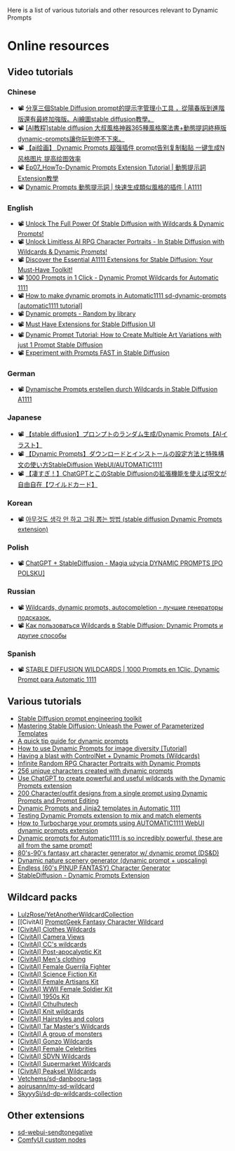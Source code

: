 Here is a list of various tutorials and other resources relevant to Dynamic Prompts

# Online resources

## Video tutorials

### Chinese
* 📽️ [分享三個Stable Diffusion prompt的提示字管理小工具 ，從陽春版到進階版還有最終加強版。Ai繪圖stable diffusion教學。](https://www.youtube.com/watch?v=zHTeZxzJ314)
* 📽️ [[AI教程]stable diffusion 大叔風格神器365種風格魔法書+動態提詞終極版dynamic-prompts讓你玩到停不下來。](https://www.youtube.com/watch?v=WGpoEdRnQeo)
* 📽️ [【ai绘画】 Dynamic Prompts 超强插件 prompt告别复制黏贴 一键生成N风格图片 提高绘图效率](https://www.youtube.com/watch?v=4HoHcq1tl1E)
* 📽️ [Ep07_HowTo-Dynamic Prompts Extension Tutorial | 動態提示詞 Extension教學 ](https://www.youtube.com/watch?v=10D2PXh-lak)
* 📽️ [Dynamic Prompts 動態提示詞 | 快速生成類似風格的插件 | A1111](https://www.youtube.com/watch?v=NNaYA6B8UXc)

### English
* 📽️ [Unlock The Full Power Of Stable Diffusion with Wildcards & Dynamic Prompts!](https://www.youtube.com/watch?v=s-1L6MCVh-E)
* 📽️ [Unlock Limitless AI RPG Character Portraits - In Stable Diffusion with Wildcards & Dynamic Prompts!](https://www.youtube.com/watch?v=s-1L6MCVh-E)
* 📽️ [Discover the Essential A1111 Extensions for Stable Diffusion: Your Must-Have Toolkit!](https://www.youtube.com/watch?v=CWKVhWHVecg)
* 📽️ [1000 Prompts in 1 Click - Dynamic Prompt Wildcards for Automatic 1111](https://www.youtube.com/watch?v=bQK5diN59NA)
* 📽️ [How to make dynamic prompts in Automatic1111 sd-dynamic-prompts [automatic1111 tutorial]](https://www.youtube.com/watch?v=aKY-8-kX6ug)
* 📽️ [Dynamic prompts - Random by library](https://www.youtube.com/watch?v=YlqHsOYDthw)
* 📽️ [Must Have Extensions for Stable Diffusion UI](https://www.youtube.com/watch?v=f8KUkWTaV_Q&t=117s)
* 📽️ [Dynamic Prompt Tutorial: How to Create Multiple Art Variations with just 1 Prompt Stable Diffusion](https://www.youtube.com/watch?v=5wH7zioje4w)
* 📽️ [Experiment with Prompts FAST in Stable Diffusion](https://www.youtube.com/watch?v=5ZiL4iG0FJk)

### German
* 📽️ [Dynamische Prompts erstellen durch Wildcards in Stable Diffusion A1111](https://www.youtube.com/watch?v=b5NDlgz6R_Q)

### Japanese
* 📽️ [【stable diffusion】プロンプトのランダム生成/Dynamic Prompts【AIイラスト】](https://www.youtube.com/watch?v=qx8mFQ7nknA)
* 📽️ [【Dynamic Prompts】ダウンロードとインストールの設定方法と特殊構文の使い方StableDiffusion WebUI/AUTOMATIC1111](https://www.youtube.com/watch?v=pv0_xLtqxPA)
* 📽️ [【凄すぎ！】ChatGPTとこのStable Diffusionの拡張機能を使えば呪文が自由自在【ワイルドカード】](https://www.youtube.com/watch?v=QoLdCxHyfS8)

### Korean
* 📽️ [아무것도 생각 안 하고 그림 뽑는 방법 (stable diffusion Dynamic Prompts extension)](https://www.youtube.com/watch?v=P6Tl5sMUJpk)

### Polish
* 📽️ [ChatGPT + StableDiffusion - Magia użycia DYNAMIC PROMPTS [PO POLSKU]](https://www.youtube.com/watch?v=OVO4Vhak1C0)

### Russian
* 📽️ [Wildcards, dynamic prompts, autocompletion - лучшие генераторы подсказок.](https://www.youtube.com/watch?v=dh85QjoMW20)
* 📽️ [Как пользоваться Wildcards в Stable Diffusion: Dynamic Prompts и другие способы](https://www.youtube.com/watch?v=7rFzsOTF4bk)

### Spanish
* 📽️ [STABLE DIFFUSION WILDCARDS | 1000 Prompts en 1Clic, Dynamic Prompt para Automatic 1111](https://www.youtube.com/watch?v=Krh3YBbpvf0)


## Various tutorials
* [Stable Diffusion prompt engineering toolkit](https://medium.com/@soapsudtycoon/stable-diffusion-prompt-engineering-toolkit-8f48bc447dc1)
* [Mastering Stable Diffusion: Unleash the Power of Parameterized Templates](https://medium.com/@soapsudtycoon/mastering-stable-diffusion-unleash-the-power-of-parameterized-templates-a87992f212fa)
* [A quick tip guide for dynamic prompts](https://civitai.com/articles/173/a-quick-tip-guide-for-dynamic-prompts)
* [How to use Dynamic Prompts for image diversity [Tutorial]](https://www.reddit.com/r/StableDiffusion/comments/1381nmu/how_to_use_dynamic_prompts_for_image_diversity/)
* [Having a blast with ControlNet + Dynamic Prompts (Wildcards)](https://www.reddit.com/r/StableDiffusion/comments/115t0pi/having_a_blast_with_controlnet_dynamic_prompts/)
* [Infinite Random RPG Character Portraits with Dynamic Prompts](https://www.reddit.com/r/StableDiffusion/comments/10xqwjm/i_come_bearing_gifts_infinite_random_rpg/)
* [256 unique characters created with dynamic prompts ](https://www.reddit.com/r/StableDiffusion/comments/106hxm1/256_unique_characters_created_with_dynamic/)
* [Use ChatGPT to create powerful and useful wildcards with the Dynamic Prompts extension](https://www.reddit.com/r/StableDiffusion/comments/10m6b4a/use_chatgpt_to_create_powerful_and_useful/)
* [200 Character/outfit designs from a single prompt using Dynamic Prompts and Prompt Editing](https://www.reddit.com/r/StableDiffusion/comments/1080xyy/200_characteroutfit_designs_from_a_single_prompt/)
* [Dynamic Prompts and Jinja2 templates in Automatic 1111](https://www.reddit.com/r/StableDiffusion/comments/10jgmtk/dynamic_prompts_and_jinja2_templates_in_automatic/)
* [Testing Dynamic Prompts extension to mix and match elements](https://www.reddit.com/r/StableDiffusion/comments/10gkm1c/testing_dynamic_prompts_extension_to_mix_and/)
* [How to Turbocharge your prompts using AUTOMATIC1111 WebUI dynamic prompts extension](https://www.reddit.com/r/StableDiffusion/comments/ynztiz/how_to_turbocharge_your_prompts_using/)
* [Dynamic prompts for Automatic1111 is so incredibly powerful, these are all from the same prompt!](https://www.reddit.com/r/StableDiffusion/comments/zacjhk/dynamic_prompts_for_automatic1111_is_so/)
* [80's-90's fantasy art character generator w/ dynamic prompt (DS&D)](https://www.reddit.com/r/StableDiffusion/comments/13g1g8p/80s90s_fantasy_art_character_generator_w_dynamic/)
* [Dynamic nature scenery generator (dynamic prompt + upscaling)](https://www.reddit.com/r/StableDiffusion/comments/1313fn3/dynamic_nature_scenery_generator_dynamic_prompt/)
* [Endless (60's PINUP FANTASY) Character Generator ](https://civitai.com/articles/816/endless-60s-pinup-fantasy-character-generator-photoreal-dynamic-prompts-how-to)
* [StableDiffusion - Dynamic Prompts Extension](https://www.artstation.com/blogs/kaddoura/qR0y/stablediffusion-dynamic-prompts-extension)

## Wildcard packs
* [LulzRose/YetAnotherWildcardCollection](https://github.com/LulzRose/YetAnotherWildcardCollection/)
* [[CivitAI] [PromptGeek Fantasy Character Wildcard](https://civitai.com/models/102762?modelVersionId=109978)
* [[CivitAI] Clothes Wildcards](https://civitai.com/models/73184/clothes-wildcards)
* [[CivitAI] Camera Views](https://civitai.com/models/24940/wildcards-camera-views)
* [[CivitAI] CC's wildcards](https://civitai.com/models/63598/ccs-wildcards)
* [[CivitAI] Post-apocalyptic Kit](https://civitai.com/models/70264/advanced-wildcards-post-apocalyptic-kit-or-or)
* [[CivitAI] Men's clothing](https://civitai.com/models/102454/mens-clothing-wildcards)
* [[CivitAI] Female Guerrila Fighter](https://civitai.com/models/75246/advanced-wildcards-female-guerilla-fighter-or-or)
* [[CivitAI] Science Fiction Kit](https://civitai.com/models/70905/advanced-wildcards-science-fiction-kit-or-or)
* [[CivitAI] Female Artisans Kit](https://civitai.com/models/91214/advanced-wildcards-female-artisans-kit-or-or)
* [[CivitAI] WWII Female Soldier Kit](https://civitai.com/models/69537/advanced-wildcards-wwii-female-soldier-kit-or-wwii-or)
* [[CivitAI] 1950s Kit](https://civitai.com/models/70930/advanced-wildcards-1950s-kit-or-1950-or-1950)
* [[CivitAI] Cthulhutech](https://civitai.com/models/63834/cthulhutech-wildcards)
* [[CivitAI] Knit wildcards](https://civitai.com/models/67253/knit-wildcards)
* [[CivitAI] Hairstyles and colors](https://civitai.com/models/57442/hairstyles-and-color-wildcards-or)
* [[CivitAI] Tar Master's Wildcards](https://civitai.com/models/19752/tar-masters-wildcards-video-game-main-leads)
* [[CivitAI] A group of monsters](https://civitai.com/models/27002/wildcards-a-group-of-monsters)
* [[CivitAI] Gonzo Wildcards](https://civitai.com/models/74636/gonzo-wildcards)
* [[CivitAI] Female Celebrities](https://civitai.com/models/105519/wildcards-female-celebrities)
* [[CivitAI] SDVN Wildcards](https://civitai.com/models/101753/sdvn-wildcards)
* [[CivitAI] Supermarket Wildcards](https://civitai.com/models/103108/supermarket-wildcards)
* [[CivitAI] Peaksel Wildcards](https://civitai.com/models/35011/peaksel-wildcards-add-variety-to-your-boring-subjects)
* [Vetchems/sd-danbooru-tags](https://github.com/Vetchems/sd-danbooru-tags)
* [aoirusann/my-sd-wildcard](https://github.com/aoirusann/my-sd-wildcard)
* [SkyyySi/sd-dp-wildcards-collection](https://github.com/SkyyySi/sd-dp-wildcards-collection)

## Other extensions
* [sd-webui-sendtonegative](https://github.com/acorderob/sd-webui-sendtonegative)
* [ComfyUI custom nodes](https://github.com/adieyal/comfyui-dynamicprompts)
